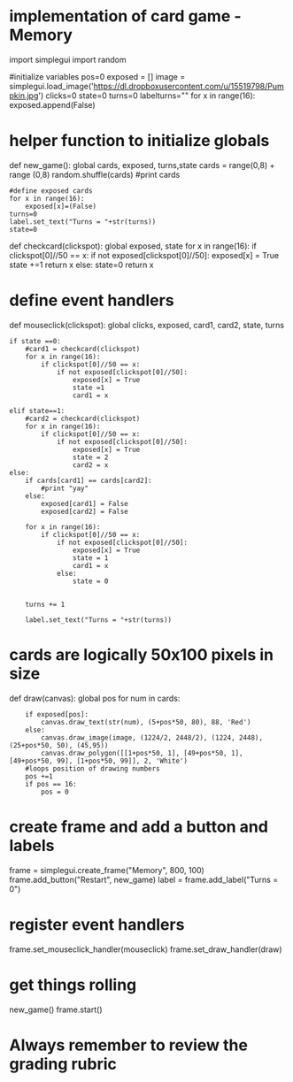 # implementation of card game - Memory

import simplegui
import random

#initialize variables
pos=0
exposed = []
image = simplegui.load_image('https://dl.dropboxusercontent.com/u/15519798/Pumpkin.jpg')
clicks=0
state=0
turns=0
labelturns=""
for x in range(16):
    exposed.append(False)

# helper function to initialize globals
def new_game():
    global cards, exposed, turns,state
    cards = range(0,8) + range (0,8)
    random.shuffle(cards)
    #print cards
    
    #define exposed cards
    for x in range(16):
        exposed[x]=(False)
    turns=0
    label.set_text("Turns = "+str(turns))
    state=0
        
def checkcard(clickspot):
    global exposed, state
    for x in range(16):
        if clickspot[0]//50 == x:
            if not exposed[clickspot[0]//50]:
                exposed[x] = True   
                state +=1
                return x
            else:
                state=0
                return x

# define event handlers
def mouseclick(clickspot):
    global clicks, exposed, card1, card2, state, turns
    
    if state ==0:
        #card1 = checkcard(clickspot)
        for x in range(16):
            if clickspot[0]//50 == x:
                if not exposed[clickspot[0]//50]:
                    exposed[x] = True   
                    state =1
                    card1 = x
                                    
    elif state==1:
        #card2 = checkcard(clickspot)
        for x in range(16):
            if clickspot[0]//50 == x:
                if not exposed[clickspot[0]//50]:
                    exposed[x] = True   
                    state = 2
                    card2 = x        
    else:
        if cards[card1] == cards[card2]:
            #print "yay"
        else:
            exposed[card1] = False
            exposed[card2] = False
        
        for x in range(16):
            if clickspot[0]//50 == x:
                if not exposed[clickspot[0]//50]:
                    exposed[x] = True   
                    state = 1
                    card1 = x 
                else:
                    state = 0
                    
             
        turns += 1
        
        label.set_text("Turns = "+str(turns))
        
        
# cards are logically 50x100 pixels in size    
def draw(canvas):
    global pos
    for num in cards:
        
        if exposed[pos]:
            canvas.draw_text(str(num), (5+pos*50, 80), 88, 'Red')
        else:
            canvas.draw_image(image, (1224/2, 2448/2), (1224, 2448), (25+pos*50, 50), (45,95))
            canvas.draw_polygon([[1+pos*50, 1], [49+pos*50, 1], [49+pos*50, 99], [1+pos*50, 99]], 2, 'White')
        #loops position of drawing numbers
        pos +=1
        if pos == 16:
            pos = 0
   
    
# create frame and add a button and labels
frame = simplegui.create_frame("Memory", 800, 100)
frame.add_button("Restart", new_game)
label = frame.add_label("Turns = 0")


# register event handlers
frame.set_mouseclick_handler(mouseclick)
frame.set_draw_handler(draw)

# get things rolling
new_game()
frame.start()


# Always remember to review the grading rubric
